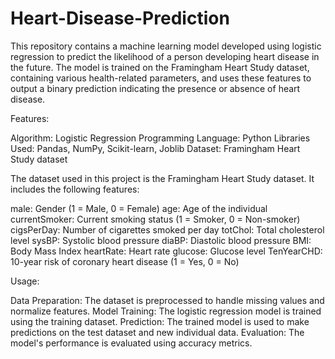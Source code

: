 # Heart-Disease-Prediction
This repository contains a machine learning model developed using logistic regression to predict the likelihood of a person developing heart disease in the future. The model is trained on the Framingham Heart Study dataset, containing various health-related parameters, and uses these features to output a binary prediction indicating the presence or absence of heart disease.

Features:

Algorithm: Logistic Regression
Programming Language: Python
Libraries Used: Pandas, NumPy, Scikit-learn, Joblib
Dataset: Framingham Heart Study dataset

The dataset used in this project is the Framingham Heart Study dataset. It includes the following features:

male: Gender (1 = Male, 0 = Female)
age: Age of the individual
currentSmoker: Current smoking status (1 = Smoker, 0 = Non-smoker)
cigsPerDay: Number of cigarettes smoked per day
totChol: Total cholesterol level
sysBP: Systolic blood pressure
diaBP: Diastolic blood pressure
BMI: Body Mass Index
heartRate: Heart rate
glucose: Glucose level
TenYearCHD: 10-year risk of coronary heart disease (1 = Yes, 0 = No)

Usage:

Data Preparation: The dataset is preprocessed to handle missing values and normalize features.
Model Training: The logistic regression model is trained using the training dataset.
Prediction: The trained model is used to make predictions on the test dataset and new individual data.
Evaluation: The model's performance is evaluated using accuracy metrics.
